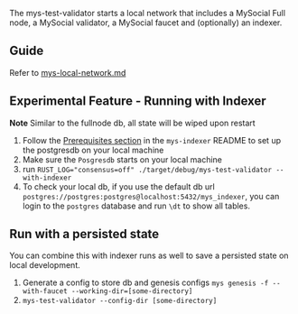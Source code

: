 The mys-test-validator starts a local network that includes a MySocial Full node, a MySocial validator, a MySocial faucet and (optionally)
an indexer.

## Guide

Refer to [mys-local-network.md](../../docs/content/guides/developer/getting-started/local-network.mdx)

## Experimental Feature - Running with Indexer

**Note** Similar to the fullnode db, all state will be wiped upon restart

1. Follow the [Prerequisites section](../../crates/mys-indexer/README.md#prerequisites) in the `mys-indexer` README to set up the postgresdb on your local machine
2. Make sure the `Posgresdb` starts on your local machine
3. run `RUST_LOG="consensus=off" ./target/debug/mys-test-validator --with-indexer`
4. To check your local db, if you use the default db url `postgres://postgres:postgres@localhost:5432/mys_indexer`, you can login to the `postgres` database and run `\dt` to show all tables.

## Run with a persisted state
You can combine this with indexer runs as well to save a persisted state on local development.

1. Generate a config to store db and genesis configs `mys genesis -f --with-faucet --working-dir=[some-directory]`
2. `mys-test-validator --config-dir [some-directory]`
